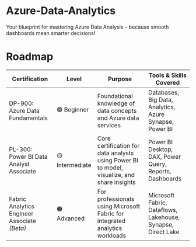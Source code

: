 # Azure-Data-Analytics
Your blueprint for mastering Azure Data Analysis – because smooth dashboards mean smarter decisions!

# Roadmap
| Certification                                | Level              | Purpose                                                                 | Tools & Skills Covered                                         |
|---------------------------------------------|--------------------|-------------------------------------------------------------------------|----------------------------------------------------------------|
| DP-900: Azure Data Fundamentals              | 🟢 Beginner         | Foundational knowledge of data concepts and Azure data services         | Databases, Big Data, Analytics, Azure Synapse, Power BI        |
| PL-300: Power BI Data Analyst Associate      | 🟡 Intermediate     | Core certification for data analysts using Power BI to model, visualize, and share insights | Power BI Desktop, DAX, Power Query, Reports, Dashboards        |
| Fabric Analytics Engineer Associate *(Beta)* | 🟠 Advanced | For professionals using Microsoft Fabric for integrated analytics workloads | Microsoft Fabric, Dataflows, Lakehouse, Synapse, Direct Lake   |
